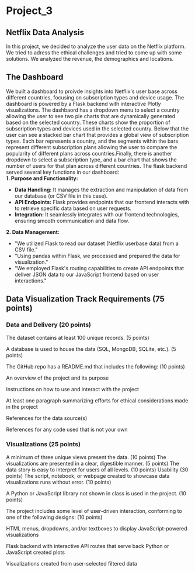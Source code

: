 # Project_3
## Netflix Data Analysis
In this project, we decided to analyze the user data on the Netflix platform. We tried to adress the ethical challenges and tried to come up with some solutions. We analyzed the revenue, the demographics and locations. 
## The Dashboard
We built a dashboard to proivde insights into Netflix's user base across different countries, focusing on subscription types and device usage. The dashboard is powered by a Flask backend with interactive Plotly visualizations. The dashbaord has a dropdown menu to select a country allowing the user to see two pie charts that are dynamically generated based on the selected country. These charts show the proportion of subscription types and devices used in the selected country. Below that the user can see a stacked bar chart that provides a global view of subscription types. Each bar represents a country, and the segments within the bars represent different subscription plans allowing the user to compare the popularity of different plans across countries.Finally, there is another dropdown to select a subscription type, and a bar chart that shows the number of users for that plan across different countries. 
The flask backend served several key functions in our dashboard:<br>
**1. Purpose and Functionality:**
* **Data Handling:** It manages the extraction and manipulation of data from our database (or CSV file in this case).
* **API Endpoints:** Flask provides endpoints that our frontend interacts with to retrieve specific data based on user requests.
* **Integration:** It seamlessly integrates with our frontend technologies, ensuring smooth communication and data flow.

**2. Data Management:**
* "We utilized Flask to read our dataset (Netflix userbase data) from a CSV file."
* "Using pandas within Flask, we processed and prepared the data for visualization."
* "We employed Flask's routing capabilities to create API endpoints that deliver JSON data to our JavaScript frontend based on user interactions."


## Data Visualization Track Requirements (75 points)
### Data and Delivery (20 points)
The dataset contains at least 100 unique records. (5 points)

A database is used to house the data (SQL, MongoDB, SQLite, etc.). (5 points)

The GitHub repo has a README.md that includes the following: (10 points)

An overview of the project and its purpose

Instructions on how to use and interact with the project

At least one paragraph summarizing efforts for ethical considerations made in the project

References for the data source(s)

References for any code used that is not your own

### Visualizations (25 points)
A minimum of three unique views present the data. (10 points)
The visualizations are presented in a clear, digestible manner. (5 points)
The data story is easy to interpret for users of all levels. (10 points)
Usability (30 points)
The script, notebook, or webpage created to showcase data visualizations runs without error. (10 points)

A Python or JavaScript library not shown in class is used in the project. (10 points)

The project includes some level of user-driven interaction, conforming to one of the following designs: (10 points)

HTML menus, dropdowns, and/or textboxes to display JavaScript-powered visualizations

Flask backend with interactive API routes that serve back Python or JavaScript created plots

Visualizations created from user-selected filtered data
